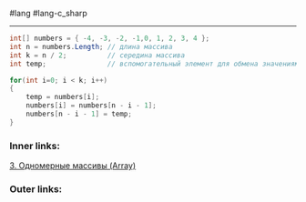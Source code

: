 #lang #lang-c_sharp 

---
```csharp
int[] numbers = { -4, -3, -2, -1,0, 1, 2, 3, 4 };       
int n = numbers.Length; // длина массива
int k = n / 2;          // середина массива
int temp;               // вспомогательный элемент для обмена значениями

for(int i=0; i < k; i++)
{
    temp = numbers[i];
    numbers[i] = numbers[n - i - 1];
    numbers[n - i - 1] = temp;
}

```

### Inner links:
[3. Одномерные массивы (Array)](1.%20Lang/C-sharp/0.%20Введение/3.%20Коллекции/3.%20Одномерные%20массивы%20(Array).md)


### Outer links:


